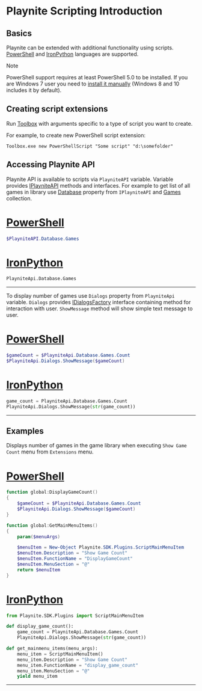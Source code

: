 Playnite Scripting Introduction
=====================

Basics
---------------------

Playnite can be extended with additional functionality using scripts. [PowerShell](https://docs.microsoft.com/en-us/powershell/) and [IronPython](http://ironpython.net/) languages are supported.

> [!NOTE] 
> PowerShell support requires at least PowerShell 5.0 to be installed. If you are Windows 7 user you need to [install it manually](https://www.microsoft.com/en-us/download/details.aspx?id=54616) (Windows 8 and 10 includes it by default).

Creating script extensions
---------------------

Run [Toolbox](../toolbox.md) with arguments specific to a type of script you want to create.

For example, to create new PowerShell script extension:

```
Toolbox.exe new PowerShellScript "Some script" "d:\somefolder"
```

Accessing Playnite API
---------------------

Playnite API is available to scripts via `PlayniteAPI` variable. Variable provides [IPlayniteAPI](xref:Playnite.SDK.IPlayniteAPI) methods and interfaces. For example to get list of all games in library use [Database](xref:Playnite.SDK.IPlayniteAPI.Database) property from `IPlayniteAPI` and [Games](xref:Playnite.SDK.IGameDatabase.Games) collection.

# [PowerShell](#tab/tabpowershell)
```powershell
$PlayniteAPI.Database.Games
```

# [IronPython](#tab/tabpython)
```python
PlayniteApi.Database.Games
```
***

To display number of games use `Dialogs` property from `PlayniteApi` variable. `Dialogs` provides [IDialogsFactory](xref:Playnite.SDK.IDialogsFactory) interface containing method for interaction with user. `ShowMessage` method will show simple text message to user.

# [PowerShell](#tab/tabpowershell)
```powershell
$gameCount = $PlayniteApi.Database.Games.Count
$PlayniteApi.Dialogs.ShowMessage($gameCount)
```

# [IronPython](#tab/tabpython)
```python
game_count = PlayniteApi.Database.Games.Count
PlayniteApi.Dialogs.ShowMessage(str(game_count))
```
***

Examples
---------------------

Displays number of games in the game library when executing `Show Game Count` menu from `Extensions` menu.

# [PowerShell](#tab/tabpowershell)
```powershell
function global:DisplayGameCount()
{
    $gameCount = $PlayniteApi.Database.Games.Count
    $PlayniteApi.Dialogs.ShowMessage($gameCount)
}

function global:GetMainMenuItems()
{
    param($menuArgs)

    $menuItem = New-Object Playnite.SDK.Plugins.ScriptMainMenuItem
    $menuItem.Description = "Show Game Count"
    $menuItem.FunctionName = "DisplayGameCount"
    $menuItem.MenuSection = "@"
	return $menuItem
}
```

# [IronPython](#tab/tabpython)
```python
from Playnite.SDK.Plugins import ScriptMainMenuItem

def display_game_count():
    game_count = PlayniteApi.Database.Games.Count
    PlayniteApi.Dialogs.ShowMessage(str(game_count))

def get_mainmenu_items(menu_args):
    menu_item = ScriptMainMenuItem()
    menu_item.Description = "Show Game Count"
    menu_item.FunctionName = "display_game_count"
    menu_item.MenuSection = "@"
    yield menu_item    
```
***